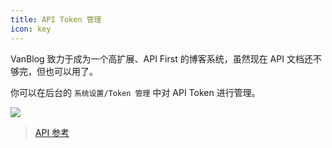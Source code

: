 ```yaml
---
title: API Token 管理
icon: key
---
```



VanBlog 致力于成为一个高扩展、API First 的博客系统，虽然现在 API 文档还不够完，但也可以用了。

你可以在后台的 `系统设置/Token 管理` 中对 API Token 进行管理。

![](https://pic.mereith.com/img/8c27dee1b90fca797426c787350599b3.clipboard-2023-03-22.png)

> [API 参考](/reference/api.md)
